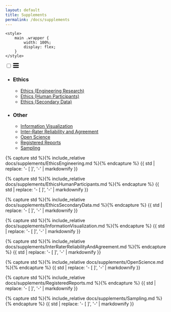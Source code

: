 ```yaml
---
layout: default
title: Supplements
permalink: /docs/supplements
---   
```


<html>
<head>

	<style>
		main .wrapper {
			width: 100%;
			display: flex;
		}
	</style>

  <script src="../form_generator/js/Utilities.js"></script>
  <script src="../form_generator/js/UIInteractionHandlers.js"></script>
  <script src="../form_generator/js/ReadEmpiricalStandards.js"></script>
  <script src="../form_generator/js/PopulateChecklist.js"></script>
  <script src="../form_generator/js/FormValidity.js"></script>
  <script src="../form_generator/js/HashMap.js"></script>
  <script src="../form_generator/js/UIInteractionHandlers.js"></script>
  <script src="../form_generator/js/DeviationHandler.js"></script>
  <script src="../form_generator/js/RequirementsChecklist.js"></script>
  <script src="../form_generator/js/read_standards.js"></script>

<script>
function openSupplementFromURL(evt) {
  supplementName = getParameterByName('supplement')[0].replaceAll('"', '');

  var i, tabcontent, tablinks;
  tabcontent = document.getElementsByClassName("tabcontent");
  for (i = 0; i < tabcontent.length; i++) {
    tabcontent[i].style.display = "none";
  }
  tablinks = document.getElementsByClassName("tablinks");
  for (i = 0; i < tablinks.length; i++) {
    tablinks[i].className = tablinks[i].className.replace(" active", "");
  }
  document.getElementById(supplementName).style.display = "block";
  document.getElementById(supplementName+'_b').className += " active";
}
</script>

<!-- Google tag (gtag.js) -->
<script async src="https://www.googletagmanager.com/gtag/js?id={{ site.google_analytics }}"></script>
<script>
  window.dataLayer = window.dataLayer || [];
  function gtag(){dataLayer.push(arguments);}
  gtag('js', new Date());
  gtag('config', '{{ site.google_analytics }}');
</script>
</head>

<body onload="openSupplementFromURL(event)">

<!-- Supplements list/table of contents -->
<nav class="supplements-list">

  <input type="checkbox" id="toc-trigger" class="nav-trigger">
  <label for="toc-trigger">
    <span class="menu-icon">
      <svg viewBox="0 0 18 15" width="18px" height="15px">
        <path d="M18,1.484c0,0.82-0.665,1.484-1.484,1.484H1.484C0.665,2.969,0,2.304,0,1.484l0,0C0,0.665,0.665,0,1.484,0 h15.032C17.335,0,18,0.665,18,1.484L18,1.484z M18,7.516C18,8.335,17.335,9,16.516,9H1.484C0.665,9,0,8.335,0,7.516l0,0 c0-0.82,0.665-1.484,1.484-1.484h15.032C17.335,6.031,18,6.696,18,7.516L18,7.516z M18,13.516C18,14.335,17.335,15,16.516,15H1.484 C0.665,15,0,14.335,0,13.516l0,0c0-0.82,0.665-1.483,1.484-1.483h15.032C17.335,12.031,18,12.695,18,13.516L18,13.516z"></path>
      </svg>
    </span>
  </label>

  <ul class="tab">
    <li>
      <h3>Ethics</h3>
      <ul>
	    <li><a id="EthicsEngineering_b" class="tablinks" href="#" onclick="openSupplement(event, 'EthicsEngineering')">Ethics (Engineering Research)</a></li>
	    <li><a id="EthicsHumanParticipants_b" class="tablinks" href="#" onclick="openSupplement(event, 'EthicsHumanParticipants')">Ethics (Human Participants)</a></li>
	    <li> <a id="EthicsSecondaryData_b" class="tablinks" href="#" onclick="openSupplement(event, 'EthicsSecondaryData')">Ethics (Secondary Data)</a></li>
	  </ul>
    </li>
    <li>
      <h3>Other</h3>
	  <ul>
	    <li><a id="InformationVisualization_b" class="tablinks" href="#" onclick="openSupplement(event, 'InformationVisualization')">Information Visualization</a></li>
	    <li><a id="InterRaterReliabilityAndAgreement_b" class="tablinks" href="#" onclick="openSupplement(event, 'InterRaterReliabilityAndAgreement')">Inter-Rater Reliability and Agreement</a></li>
	    <li><a id="OpenScience_b"	class="tablinks" href="#" onclick="openSupplement(event, 'OpenScience')">Open Science</a></li>
	    <li><a id="RegisteredReports_b" class="tablinks" href="#" onclick="openSupplement(event, 'RegisteredReports')">Registered Reports</a></li>
	    <li> <a id="Sampling_b" class="tablinks" href="#" onclick="openSupplement(event, 'Sampling')">Sampling</a></li>
	  </ul>
    </li>
  </ul>
</nav>

<div id="Display">
<div id="EthicsEngineering" class="tabcontent">
  <p>
    {% capture std %}{% include_relative docs/supplements/EthicsEngineering.md %}{% endcapture %}
    {{ std | replace: '- [ ]', '-' | markdownify }}
  </p>
</div>

<div id="EthicsHumanParticipants" class="tabcontent">
  <p>
    {% capture std %}{% include_relative docs/supplements/EthicsHumanParticipants.md %}{% endcapture %}
    {{ std | replace: '- [ ]', '-' | markdownify }}
  </p>
</div>
  
  
<div id="EthicsSecondaryData" class="tabcontent">
  <p>
    {% capture std %}{% include_relative docs/supplements/EthicsSecondaryData.md %}{% endcapture %}
    {{ std | replace: '- [ ]', '-' | markdownify }}
  </p>
</div>

<div id="InformationVisualization" class="tabcontent">
  <p>
    {% capture std %}{% include_relative docs/supplements/InformationVisualization.md %}{% endcapture %}
    {{ std | replace: '- [ ]', '-' | markdownify }}
  </p>
</div>

<div id="InterRaterReliabilityAndAgreement" class="tabcontent">
  <p>
    {% capture std %}{% include_relative docs/supplements/InterRaterReliabilityAndAgreement.md %}{% endcapture %}
    {{ std | replace: '- [ ]', '-' | markdownify }}
  </p>
</div>

<div id="OpenScience" class="tabcontent">
  <p>
    {% capture std %}{% include_relative docs/supplements/OpenScience.md %}{% endcapture %}
    {{ std | replace: '- [ ]', '-' | markdownify }}
  </p>
</div>

<div id="RegisteredReports" class="tabcontent">
  <p>
    {% capture std %}{% include_relative docs/supplements/RegisteredReports.md %}{% endcapture %}
    {{ std | replace: '- [ ]', '-' | markdownify }}
  </p>
</div>

<div id="Sampling" class="tabcontent">
  <p>
    {% capture std %}{% include_relative docs/supplements/Sampling.md %}{% endcapture %}
    {{ std | replace: '- [ ]', '-' | markdownify }}
  </p>
</div>
</div>

<script>
function openSupplement(evt, supplementName) {
  var i, tabcontent, tablinks;

  tabcontent = document.getElementsByClassName("tabcontent");
  for (i = 0; i < tabcontent.length; i++) {
    tabcontent[i].style.display = "none";
  }
  tablinks = document.getElementsByClassName("tablinks");
  for (i = 0; i < tablinks.length; i++) {
    tablinks[i].className = tablinks[i].className.replace(" active", "");
  }
  document.getElementById(supplementName).style.display = "block";
  evt.currentTarget.className += " active";
  window.history.replaceState('', '', '?supplement='+supplementName);
  
  <!-- Dynamic footnote links -->
  let footnotes = document.getElementsByClassName("footnote");
  let textCount = 1;
  let refCount = 1;
  for (i = 0; i < footnotes.length; i++) {
	footnotes[i].removeAttribute("id");
	footnotes[i].removeAttribute("href");
	
	if (footnotes[i].closest(".tabcontent").style.display === "block") {
	  if (footnotes[i].classList.contains("footnote-text")) {
	    footnotes[i].setAttribute("id", "footnote-text" + textCount);
		footnotes[i].setAttribute("href", "#footnote-ref" + textCount);
		textCount++;
	  } else {
	    footnotes[i].setAttribute("id", "footnote-ref" + refCount);
		footnotes[i].setAttribute("href", "#footnote-text" + refCount);
		refCount++;
	  }
	}
  }
}
</script>